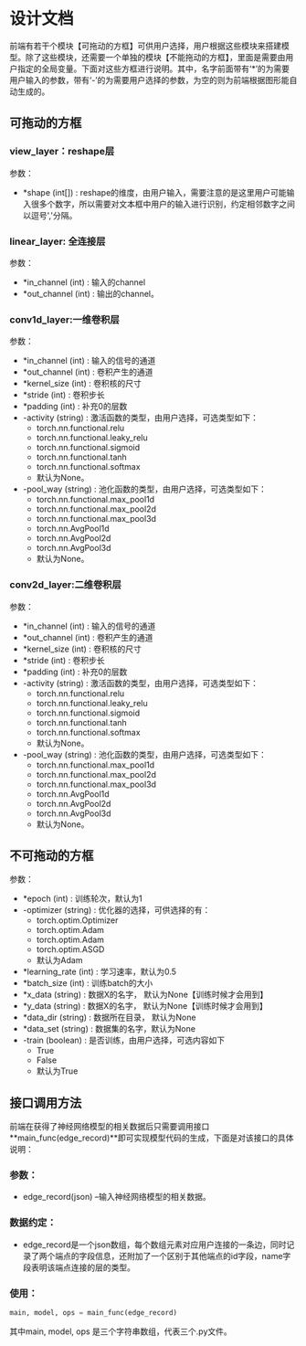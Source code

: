 # 设计文档

前端有若干个模块【可拖动的方框】可供用户选择，用户根据这些模块来搭建模型。除了这些模块，还需要一个单独的模块【不能拖动的方框】，里面是需要由用户指定的全局变量。下面对这些方框进行说明。其中，名字前面带有‘*’的为需要用户输入的参数，带有‘-’的为需要用户选择的参数，为空的则为前端根据图形能自动生成的。

## 可拖动的方框

### view_layer：reshape层

参数：

- *shape (int[]) : reshape的维度，由用户输入，需要注意的是这里用户可能输入很多个数字，所以需要对文本框中用户的输入进行识别，约定相邻数字之间以逗号','分隔。

### linear_layer: 全连接层

参数：

- *in_channel (int) : 输入的channel
- *out_channel (int) : 输出的channel。

### conv1d_layer:一维卷积层

参数：

- *in_channel (int) : 输入的信号的通道
- *out_channel (int) : 卷积产生的通道
- *kernel_size (int) : 卷积核的尺寸
- *stride (int) : 卷积步长
- *padding (int) : 补充0的层数
- -activity (string) : 激活函数的类型，由用户选择，可选类型如下：
  - torch.nn.functional.relu
  - torch.nn.functional.leaky_relu
  - torch.nn.functional.sigmoid
  - torch.nn.functional.tanh
  - torch.nn.functional.softmax
  - 默认为None。
- -pool_way (string) : 池化函数的类型，由用户选择，可选类型如下：
  - torch.nn.functional.max_pool1d
  - torch.nn.functional.max_pool2d
  - torch.nn.functional.max_pool3d
  - torch.nn.AvgPool1d
  - torch.nn.AvgPool2d
  - torch.nn.AvgPool3d
  - 默认为None。

### conv2d_layer:二维卷积层

参数：

- *in_channel (int) : 输入的信号的通道
- *out_channel (int) : 卷积产生的通道
- *kernel_size (int) : 卷积核的尺寸
- *stride (int) : 卷积步长
- *padding (int) : 补充0的层数
- -activity (string) : 激活函数的类型，由用户选择，可选类型如下：
  - torch.nn.functional.relu
  - torch.nn.functional.leaky_relu
  - torch.nn.functional.sigmoid
  - torch.nn.functional.tanh
  - torch.nn.functional.softmax
  - 默认为None。
- -pool_way (string) : 池化函数的类型，由用户选择，可选类型如下：
  - torch.nn.functional.max_pool1d
  - torch.nn.functional.max_pool2d
  - torch.nn.functional.max_pool3d
  - torch.nn.AvgPool1d
  - torch.nn.AvgPool2d
  - torch.nn.AvgPool3d
  - 默认为None。

## 不可拖动的方框

参数：

- *epoch (int) : 训练轮次，默认为1
- -optimizer (string) : 优化器的选择，可供选择的有：
  - torch.optim.Optimizer
  - torch.optim.Adam
  - torch.optim.Adam
  - torch.optim.ASGD
  - 默认为Adam
- *learning_rate (int) : 学习速率，默认为0.5
- *batch_size (int) : 训练batch的大小
- *x_data (string) : 数据X的名字， 默认为None【训练时候才会用到】
- *y_data (string) :  数据X的名字， 默认为None【训练时候才会用到】
- *data_dir (string) : 数据所在目录， 默认为None
- *data_set (string) : 数据集的名字，默认为None
- -train (boolean) : 是否训练，由用户选择，可选内容如下
  - True
  - False
  - 默认为True

## 接口调用方法

前端在获得了神经网络模型的相关数据后只需要调用接口**main_func(edge_record)**即可实现模型代码的生成，下面是对该接口的具体说明：

### 参数：

- edge_record(json) –输入神经网络模型的相关数据。

### 数据约定：

- edge_record是一个json数组，每个数组元素对应用户连接的一条边，同时记录了两个端点的字段信息，还附加了一个区别于其他端点的id字段，name字段表明该端点连接的层的类型。

### 使用：

```python
main, model, ops = main_func(edge_record)
```

其中main,  model, ops 是三个字符串数组，代表三个.py文件。